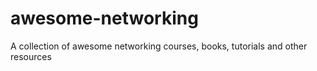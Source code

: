 # awesome-networking
A collection of awesome networking courses, books, tutorials and other resources

